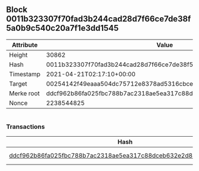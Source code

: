 ## Block 0011b323307f70fad3b244cad28d7f66ce7de38f5a0b9c540c20a7f1e3dd1545

Attribute | Value
--- | ---
Height | 30862
Hash | 0011b323307f70fad3b244cad28d7f66ce7de38f5a0b9c540c20a7f1e3dd1545
Timestamp | 2021-04-21T02:17:10+00:00
Target | 00254142f49eaaa504dc75712e8378ad5316cbcead634704b3734b6271167cc4
Merke root | ddcf962b86fa025fbc788b7ac2318ae5ea317c88dceb632e2d88ba4412a83d34
Nonce | 2238544825

```

```

### Transactions

Hash | Amount
--- | ---
[ddcf962b86fa025fbc788b7ac2318ae5ea317c88dceb632e2d88ba4412a83d34](ddcf962b86fa025fbc788b7ac2318ae5ea317c88dceb632e2d88ba4412a83d34.md) | 10.00000000 SKEPTI 
